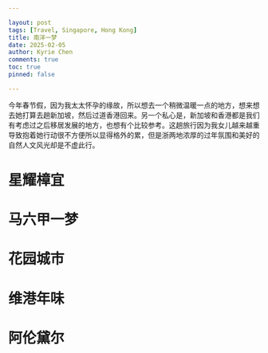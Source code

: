 ```yaml
---

layout: post
tags: [Travel, Singapore, Hong Kong]
title: 南洋一梦
date: 2025-02-05
author: Kyrie Chen
comments: true
toc: true
pinned: false

---
```


今年春节假，因为我太太怀孕的缘故，所以想去一个稍微温暖一点的地方，想来想去她打算去趟新加坡，然后过道香港回来。另一个私心是，新加坡和香港都是我们有考虑过之后移居发展的地方，也想有个比较参考。这趟旅行因为我女儿越来越重导致抱着她行动很不方便所以显得格外的累，但是浙两地浓厚的过年氛围和美好的自然人文风光却是不虚此行。

# 星耀樟宜

# 马六甲一梦

# 花园城市

# 维港年味

# 阿伦黛尔